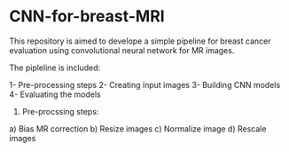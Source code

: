 # CNN-for-breast-MRI

This repository is aimed to develope a simple pipeline for breast cancer evaluation using  convolutional neural network for MR images. 

The pipleline is included:

1- Pre-processing steps
2- Creating input images
3- Building CNN models
4- Evaluating the models

1. Pre-procssing steps: 

a) Bias MR correction
b) Resize images 
c) Normalize image
d) Rescale images
 

